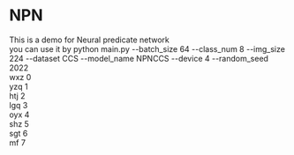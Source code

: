 # NPN
This is a demo for Neural predicate network  
you can use it by python main.py --batch_size 64 --class_num 8 --img_size 224 --dataset CCS --model_name NPNCCS --device 4 --random_seed 2022    
wxz 0  
yzq 1  
htj 2  
lgq 3  
oyx 4  
shz 5  
sgt 6  
mf  7  